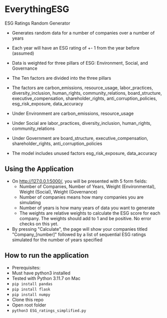 # EverythingESG
ESG Ratings Random Generator
* Generates random data for a number of companies over a number of years
* Each year will have an ESG rating of +- 1 from the year before (assumed)
* Data is weighted for three pillars of ESG: Environment, Social, and Governance
* The Ten factors are divided into the three pillars
 * The factors are carbon_emissions, resource_usage, labor_practices, diversity_inclusion, human_rights, community_relations, board_structure, executive_compensation, shareholder_rights, anti_corruption_policies, esg_risk_exposure, data_accuracy
  * Under Environment are carbon_emissions, resource_usage
  * Under Social are labor_practices, diversity_inclusion, human_rights, community_relations
  * Under Government are board_structure, executive_compensation, shareholder_rights, anti_corruption_policies

* The model includes unused factors esg_risk_exposure, data_accuracy

## Using the Application
* On http://127.0.0.1:5000/, you will be presented with 5 form fields:
  * Number of Companies, Number of Years, Weight (Environmental), Weight (Social), Weight (Governance)
   * Number of companies means how many companies you are simulating
   * Number of years is how many years of data you want to generate
   * The weights are relative weights to calculate the ESG score for each company. The weights should add to 1 and be positive. No error checks on this yet.
* By pressing "Calculate", the page will show your companies titled "Company_[number]" followed by a list of sequential ESG ratings simulated for the number of years specified

## How to run the application
* Prerequisites:
 * Must have python3 installed
  * Tested with Python 3.11.7 on Mac
 * ```pip install pandas```
 * ```pip install flask```
 * ```pip install numpy```
 * Clone this repo
 * Open root folder
 * ```python3 ESG_ratings_simplified.py```



